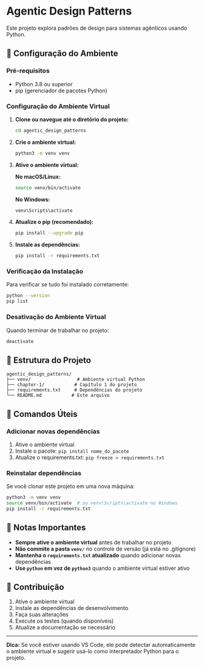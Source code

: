# Agentic Design Patterns

Este projeto explora padrões de design para sistemas agênticos usando Python.

## 🚀 Configuração do Ambiente

### Pré-requisitos

- Python 3.8 ou superior
- pip (gerenciador de pacotes Python)

### Configuração do Ambiente Virtual

1. **Clone ou navegue até o diretório do projeto:**
   ```bash
   cd agentic_design_patterns
   ```

2. **Crie o ambiente virtual:**
   ```bash
   python3 -m venv venv
   ```

3. **Ative o ambiente virtual:**
   
   **No macOS/Linux:**
   ```bash
   source venv/bin/activate
   ```
   
   **No Windows:**
   ```bash
   venv\Scripts\activate
   ```

4. **Atualize o pip (recomendado):**
   ```bash
   pip install --upgrade pip
   ```

5. **Instale as dependências:**
   ```bash
   pip install -r requirements.txt
   ```

### Verificação da Instalação

Para verificar se tudo foi instalado corretamente:

```bash
python --version
pip list
```

### Desativação do Ambiente Virtual

Quando terminar de trabalhar no projeto:

```bash
deactivate
```

## 📁 Estrutura do Projeto

```
agentic_design_patterns/
├── venv/                 # Ambiente virtual Python
├── chapter-1/           # Capítulo 1 do projeto
├── requirements.txt     # Dependências do projeto
└── README.md           # Este arquivo
```

## 🔧 Comandos Úteis

### Adicionar novas dependências

1. Ative o ambiente virtual
2. Instale o pacote: `pip install nome_do_pacote`
3. Atualize o requirements.txt: `pip freeze > requirements.txt`

### Reinstalar dependências

Se você clonar este projeto em uma nova máquina:

```bash
python3 -m venv venv
source venv/bin/activate  # ou venv\Scripts\activate no Windows
pip install -r requirements.txt
```

## 📝 Notas Importantes

- **Sempre ative o ambiente virtual** antes de trabalhar no projeto
- **Não commite a pasta `venv/`** no controle de versão (já está no .gitignore)
- **Mantenha o `requirements.txt` atualizado** quando adicionar novas dependências
- **Use `python` em vez de `python3`** quando o ambiente virtual estiver ativo

## 🤝 Contribuição

1. Ative o ambiente virtual
2. Instale as dependências de desenvolvimento
3. Faça suas alterações
4. Execute os testes (quando disponíveis)
5. Atualize a documentação se necessário

---

**Dica:** Se você estiver usando VS Code, ele pode detectar automaticamente o ambiente virtual e sugerir usá-lo como interpretador Python para o projeto.
